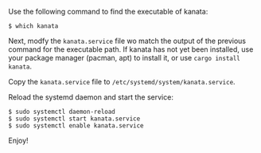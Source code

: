 Use the following command to find the executable of kanata:

```
$ which kanata
```

Next, modfy the `kanata.service` file wo match the output of the previous command for the executable path. If kanata has not yet been installed, use your package manager (pacman, apt) to install it, or use `cargo install kanata`.

Copy the `kanata.service` file to `/etc/systemd/system/kanata.service`.

Reload the systemd daemon and start the service:

```
$ sudo systemctl daemon-reload
$ sudo systemctl start kanata.service
$ sudo systemctl enable kanata.service
```

Enjoy!
